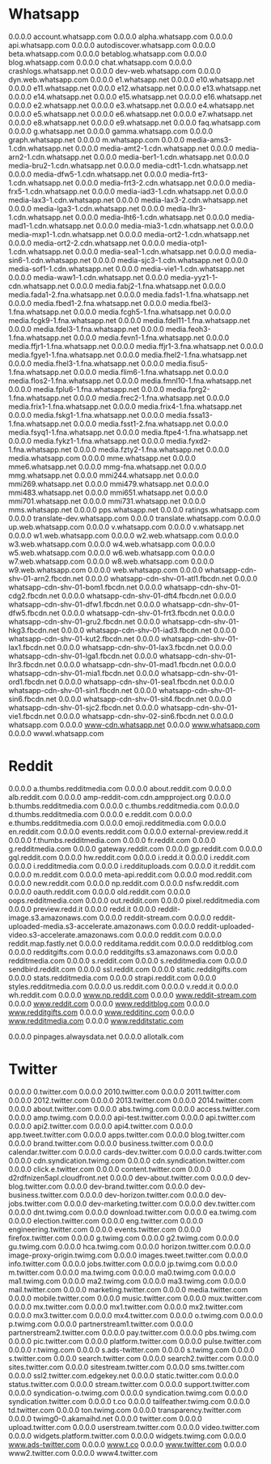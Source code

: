 # Whatsapp
0.0.0.0 account.whatsapp.com
0.0.0.0 alpha.whatsapp.com
0.0.0.0 api.whatsapp.com
0.0.0.0 autodiscover.whatsapp.com
0.0.0.0 beta.whatsapp.com
0.0.0.0 betablog.whatsapp.com
0.0.0.0 blog.whatsapp.com
0.0.0.0 chat.whatsapp.com
0.0.0.0 crashlogs.whatsapp.net
0.0.0.0 dev-web.whatsapp.com
0.0.0.0 dyn.web.whatsapp.com
0.0.0.0 e1.whatsapp.net
0.0.0.0 e10.whatsapp.net
0.0.0.0 e11.whatsapp.net
0.0.0.0 e12.whatsapp.net
0.0.0.0 e13.whatsapp.net
0.0.0.0 e14.whatsapp.net
0.0.0.0 e15.whatsapp.net
0.0.0.0 e16.whatsapp.net
0.0.0.0 e2.whatsapp.net
0.0.0.0 e3.whatsapp.net
0.0.0.0 e4.whatsapp.net
0.0.0.0 e5.whatsapp.net
0.0.0.0 e6.whatsapp.net
0.0.0.0 e7.whatsapp.net
0.0.0.0 e8.whatsapp.net
0.0.0.0 e9.whatsapp.net
0.0.0.0 faq.whatsapp.com
0.0.0.0 g.whatsapp.net
0.0.0.0 gamma.whatsapp.com
0.0.0.0 graph.whatsapp.net
0.0.0.0 m.whatsapp.com
0.0.0.0 media-ams3-1.cdn.whatsapp.net
0.0.0.0 media-amt2-1.cdn.whatsapp.net
0.0.0.0 media-arn2-1.cdn.whatsapp.net
0.0.0.0 media-ber1-1.cdn.whatsapp.net
0.0.0.0 media-bru2-1.cdn.whatsapp.net
0.0.0.0 media-cdt1-1.cdn.whatsapp.net
0.0.0.0 media-dfw5-1.cdn.whatsapp.net
0.0.0.0 media-frt3-1.cdn.whatsapp.net
0.0.0.0 media-frt3-2.cdn.whatsapp.net
0.0.0.0 media-frx5-1.cdn.whatsapp.net
0.0.0.0 media-iad3-1.cdn.whatsapp.net
0.0.0.0 media-lax3-1.cdn.whatsapp.net
0.0.0.0 media-lax3-2.cdn.whatsapp.net
0.0.0.0 media-lga3-1.cdn.whatsapp.net
0.0.0.0 media-lhr3-1.cdn.whatsapp.net
0.0.0.0 media-lht6-1.cdn.whatsapp.net
0.0.0.0 media-mad1-1.cdn.whatsapp.net
0.0.0.0 media-mia3-1.cdn.whatsapp.net
0.0.0.0 media-mxp1-1.cdn.whatsapp.net
0.0.0.0 media-ort2-1.cdn.whatsapp.net
0.0.0.0 media-ort2-2.cdn.whatsapp.net
0.0.0.0 media-otp1-1.cdn.whatsapp.net
0.0.0.0 media-sea1-1.cdn.whatsapp.net
0.0.0.0 media-sin6-1.cdn.whatsapp.net
0.0.0.0 media-sjc3-1.cdn.whatsapp.net
0.0.0.0 media-sof1-1.cdn.whatsapp.net
0.0.0.0 media-vie1-1.cdn.whatsapp.net
0.0.0.0 media-waw1-1.cdn.whatsapp.net
0.0.0.0 media-yyz1-1-cdn.whatsapp.net
0.0.0.0 media.fabj2-1.fna.whatsapp.net
0.0.0.0 media.fada1-2.fna.whatsapp.net
0.0.0.0 media.fads1-1.fna.whatsapp.net
0.0.0.0 media.fbed1-2.fna.whatsapp.net
0.0.0.0 media.fbel3-1.fna.whatsapp.net
0.0.0.0 media.fcgh5-1.fna.whatsapp.net
0.0.0.0 media.fcgk9-1.fna.whatsapp.net
0.0.0.0 media.fdel11-1.fna.whatsapp.net
0.0.0.0 media.fdel3-1.fna.whatsapp.net
0.0.0.0 media.feoh3-1.fna.whatsapp.net
0.0.0.0 media.fevn1-1.fna.whatsapp.net
0.0.0.0 media.ffjr1-1.fna.whatsapp.net
0.0.0.0 media.ffjr1-3.fna.whatsapp.net
0.0.0.0 media.fgye1-1.fna.whatsapp.net
0.0.0.0 media.fhel2-1.fna.whatsapp.net
0.0.0.0 media.fhel3-1.fna.whatsapp.net
0.0.0.0 media.fisu5-1.fna.whatsapp.net
0.0.0.0 media.flim6-1.fna.whatsapp.net
0.0.0.0 media.flos2-1.fna.whatsapp.net
0.0.0.0 media.fmnl10-1.fna.whatsapp.net
0.0.0.0 media.fplu6-1.fna.whatsapp.net
0.0.0.0 media.fprg2-1.fna.whatsapp.net
0.0.0.0 media.frec2-1.fna.whatsapp.net
0.0.0.0 media.frix1-1.fna.whatsapp.net
0.0.0.0 media.frix4-1.fna.whatsapp.net
0.0.0.0 media.fskg1-1.fna.whatsapp.net
0.0.0.0 media.fssa13-1.fna.whatsapp.net
0.0.0.0 media.fsst1-2.fna.whatsapp.net
0.0.0.0 media.fsyq1-1.fna.whatsapp.net
0.0.0.0 media.ftpe4-1.fna.whatsapp.net
0.0.0.0 media.fykz1-1.fna.whatsapp.net
0.0.0.0 media.fyxd2-1.fna.whatsapp.net
0.0.0.0 media.fzty2-1.fna.whatsapp.net
0.0.0.0 media.whatsapp.com
0.0.0.0 mme.whatsapp.net
0.0.0.0 mme6.whatsapp.net
0.0.0.0 mmg-fna.whatsapp.net
0.0.0.0 mmg.whatsapp.net
0.0.0.0 mmi244.whatsapp.net
0.0.0.0 mmi269.whatsapp.net
0.0.0.0 mmi479.whatsapp.net
0.0.0.0 mmi483.whatsapp.net
0.0.0.0 mmi651.whatsapp.net
0.0.0.0 mmi701.whatsapp.net
0.0.0.0 mmi731.whatsapp.net
0.0.0.0 mms.whatsapp.net
0.0.0.0 pps.whatsapp.net
0.0.0.0 ratings.whatsapp.com
0.0.0.0 translate-dev.whatsapp.com
0.0.0.0 translate.whatsapp.com
0.0.0.0 up.web.whatsapp.com
0.0.0.0 v.whatsapp.com
0.0.0.0 v.whatsapp.net
0.0.0.0 w1.web.whatsapp.com
0.0.0.0 w2.web.whatsapp.com
0.0.0.0 w3.web.whatsapp.com
0.0.0.0 w4.web.whatsapp.com
0.0.0.0 w5.web.whatsapp.com
0.0.0.0 w6.web.whatsapp.com
0.0.0.0 w7.web.whatsapp.com
0.0.0.0 w8.web.whatsapp.com
0.0.0.0 w9.web.whatsapp.com
0.0.0.0 web.whatsapp.com
0.0.0.0 whatsapp-cdn-shv-01-arn2.fbcdn.net
0.0.0.0 whatsapp-cdn-shv-01-atl1.fbcdn.net
0.0.0.0 whatsapp-cdn-shv-01-bom1.fbcdn.net
0.0.0.0 whatsapp-cdn-shv-01-cdg2.fbcdn.net
0.0.0.0 whatsapp-cdn-shv-01-dft4.fbcdn.net
0.0.0.0 whatsapp-cdn-shv-01-dfw1.fbcdn.net
0.0.0.0 whatsapp-cdn-shv-01-dfw5.fbcdn.net
0.0.0.0 whatsapp-cdn-shv-01-frt3.fbcdn.net
0.0.0.0 whatsapp-cdn-shv-01-gru2.fbcdn.net
0.0.0.0 whatsapp-cdn-shv-01-hkg3.fbcdn.net
0.0.0.0 whatsapp-cdn-shv-01-iad3.fbcdn.net
0.0.0.0 whatsapp-cdn-shv-01-kut2.fbcdn.net
0.0.0.0 whatsapp-cdn-shv-01-lax1.fbcdn.net
0.0.0.0 whatsapp-cdn-shv-01-lax3.fbcdn.net
0.0.0.0 whatsapp-cdn-shv-01-lga1.fbcdn.net
0.0.0.0 whatsapp-cdn-shv-01-lhr3.fbcdn.net
0.0.0.0 whatsapp-cdn-shv-01-mad1.fbcdn.net
0.0.0.0 whatsapp-cdn-shv-01-mia1.fbcdn.net
0.0.0.0 whatsapp-cdn-shv-01-ord1.fbcdn.net
0.0.0.0 whatsapp-cdn-shv-01-sea1.fbcdn.net
0.0.0.0 whatsapp-cdn-shv-01-sin1.fbcdn.net
0.0.0.0 whatsapp-cdn-shv-01-sin6.fbcdn.net
0.0.0.0 whatsapp-cdn-shv-01-sit4.fbcdn.net
0.0.0.0 whatsapp-cdn-shv-01-sjc2.fbcdn.net
0.0.0.0 whatsapp-cdn-shv-01-vie1.fbcdn.net
0.0.0.0 whatsapp-cdn-shv-02-sin6.fbcdn.net
0.0.0.0 whatsapp.com
0.0.0.0 www-cdn.whatsapp.net
0.0.0.0 www.whatsapp.com
0.0.0.0 wwwl.whatsapp.com

# Reddit
0.0.0.0 a.thumbs.redditmedia.com
0.0.0.0 about.reddit.com
0.0.0.0 alb.reddit.com
0.0.0.0 amp-reddit-com.cdn.ampproject.org
0.0.0.0 b.thumbs.redditmedia.com
0.0.0.0 c.thumbs.redditmedia.com
0.0.0.0 d.thumbs.redditmedia.com
0.0.0.0 e.reddit.com
0.0.0.0 e.thumbs.redditmedia.com
0.0.0.0 emoji.redditmedia.com
0.0.0.0 en.reddit.com
0.0.0.0 events.reddit.com
0.0.0.0 external-preview.redd.it
0.0.0.0 f.thumbs.redditmedia.com
0.0.0.0 fr.reddit.com
0.0.0.0 g.redditmedia.com
0.0.0.0 gateway.reddit.com
0.0.0.0 gp.reddit.com
0.0.0.0 gql.reddit.com
0.0.0.0 hw.reddit.com
0.0.0.0 i.redd.it
0.0.0.0 i.reddit.com
0.0.0.0 i.redditmedia.com
0.0.0.0 i.reddituploads.com
0.0.0.0 it.reddit.com
0.0.0.0 m.reddit.com
0.0.0.0 meta-api.reddit.com
0.0.0.0 mod.reddit.com
0.0.0.0 new.reddit.com
0.0.0.0 np.reddit.com
0.0.0.0 nsfw.reddit.com
0.0.0.0 oauth.reddit.com
0.0.0.0 old.reddit.com
0.0.0.0 oops.redditmedia.com
0.0.0.0 out.reddit.com
0.0.0.0 pixel.redditmedia.com
0.0.0.0 preview.redd.it
0.0.0.0 redd.it
0.0.0.0 reddit-image.s3.amazonaws.com
0.0.0.0 reddit-stream.com
0.0.0.0 reddit-uploaded-media.s3-accelerate.amazonaws.com
0.0.0.0 reddit-uploaded-video.s3-accelerate.amazonaws.com
0.0.0.0 reddit.com
0.0.0.0 reddit.map.fastly.net
0.0.0.0 redditama.reddit.com
0.0.0.0 redditblog.com
0.0.0.0 redditgifts.com
0.0.0.0 redditgifts.s3.amazonaws.com
0.0.0.0 redditmedia.com
0.0.0.0 s.reddit.com
0.0.0.0 s.redditmedia.com
0.0.0.0 sendbird.reddit.com
0.0.0.0 ssl.reddit.com
0.0.0.0 static.redditgifts.com
0.0.0.0 stats.redditmedia.com
0.0.0.0 strapi.reddit.com
0.0.0.0 styles.redditmedia.com
0.0.0.0 us.reddit.com
0.0.0.0 v.redd.it
0.0.0.0 wh.reddit.com
0.0.0.0 www.np.reddit.com
0.0.0.0 www.reddit-stream.com
0.0.0.0 www.reddit.com
0.0.0.0 www.redditblog.com
0.0.0.0 www.redditgifts.com
0.0.0.0 www.redditinc.com
0.0.0.0 www.redditmedia.com
0.0.0.0 www.redditstatic.com

0.0.0.0 pinpages.alwaysdata.net
0.0.0.0 allotalk.com

# Twitter
0.0.0.0 0.twitter.com
0.0.0.0 2010.twitter.com
0.0.0.0 2011.twitter.com
0.0.0.0 2012.twitter.com
0.0.0.0 2013.twitter.com
0.0.0.0 2014.twitter.com
0.0.0.0 about.twitter.com
0.0.0.0 abs.twimg.com
0.0.0.0 access.twitter.com
0.0.0.0 amp.twimg.com
0.0.0.0 api-test.twitter.com
0.0.0.0 api.twitter.com
0.0.0.0 api2.twitter.com
0.0.0.0 api4.twitter.com
0.0.0.0 app.tweet.twitter.com
0.0.0.0 apps.twitter.com
0.0.0.0 blog.twitter.com
0.0.0.0 brand.twitter.com
0.0.0.0 business.twitter.com
0.0.0.0 calendar.twitter.com
0.0.0.0 cards-dev.twitter.com
0.0.0.0 cards.twitter.com
0.0.0.0 cdn.syndication.twimg.com
0.0.0.0 cdn.syndication.twitter.com
0.0.0.0 click.e.twitter.com
0.0.0.0 content.twitter.com
0.0.0.0 d2rdfnizen5apl.cloudfront.net
0.0.0.0 dev-about.twitter.com
0.0.0.0 dev-blog.twitter.com
0.0.0.0 dev-brand.twitter.com
0.0.0.0 dev-business.twitter.com
0.0.0.0 dev-horizon.twitter.com
0.0.0.0 dev-jobs.twitter.com
0.0.0.0 dev-marketing.twitter.com
0.0.0.0 dev.twitter.com
0.0.0.0 dnt.twimg.com
0.0.0.0 download.twitter.com
0.0.0.0 ea.twimg.com
0.0.0.0 election.twitter.com
0.0.0.0 eng.twitter.com
0.0.0.0 engineering.twitter.com
0.0.0.0 events.twitter.com
0.0.0.0 firefox.twitter.com
0.0.0.0 g.twimg.com
0.0.0.0 g2.twimg.com
0.0.0.0 gu.twimg.com
0.0.0.0 hca.twimg.com
0.0.0.0 horizon.twitter.com
0.0.0.0 image-proxy-origin.twimg.com
0.0.0.0 images.tweet.twitter.com
0.0.0.0 info.twitter.com
0.0.0.0 jobs.twitter.com
0.0.0.0 jp.twimg.com
0.0.0.0 m.twitter.com
0.0.0.0 ma.twimg.com
0.0.0.0 ma0.twimg.com
0.0.0.0 ma1.twimg.com
0.0.0.0 ma2.twimg.com
0.0.0.0 ma3.twimg.com
0.0.0.0 mail.twitter.com
0.0.0.0 marketing.twitter.com
0.0.0.0 media.twitter.com
0.0.0.0 mobile.twitter.com
0.0.0.0 music.twitter.com
0.0.0.0 mux.twitter.com
0.0.0.0 mx.twitter.com
0.0.0.0 mx1.twitter.com
0.0.0.0 mx2.twitter.com
0.0.0.0 mx3.twitter.com
0.0.0.0 mx4.twitter.com
0.0.0.0 o.twimg.com
0.0.0.0 p.twimg.com
0.0.0.0 partnerstream1.twitter.com
0.0.0.0 partnerstream2.twitter.com
0.0.0.0 pay.twitter.com
0.0.0.0 pbs.twimg.com
0.0.0.0 pic.twitter.com
0.0.0.0 platform.twitter.com
0.0.0.0 pulse.twitter.com
0.0.0.0 r.twimg.com
0.0.0.0 s.ads-twitter.com
0.0.0.0 s.twimg.com
0.0.0.0 s.twitter.com
0.0.0.0 search.twitter.com
0.0.0.0 search2.twitter.com
0.0.0.0 sites.twitter.com
0.0.0.0 sitestream.twitter.com
0.0.0.0 sms.twitter.com
0.0.0.0 ssl2.twitter.com.edgekey.net
0.0.0.0 static.twitter.com
0.0.0.0 status.twitter.com
0.0.0.0 stream.twitter.com
0.0.0.0 support.twitter.com
0.0.0.0 syndication-o.twimg.com
0.0.0.0 syndication.twimg.com
0.0.0.0 syndication.twitter.com
0.0.0.0 t.co
0.0.0.0 tailfeather.twimg.com
0.0.0.0 td.twitter.com
0.0.0.0 ton.twimg.com
0.0.0.0 transparency.twitter.com
0.0.0.0 twimg0-0.akamaihd.net
0.0.0.0 twitter.com
0.0.0.0 upload.twitter.com
0.0.0.0 userstream.twitter.com
0.0.0.0 video.twitter.com
0.0.0.0 widgets.platform.twitter.com
0.0.0.0 widgets.twimg.com
0.0.0.0 www.ads-twitter.com
0.0.0.0 www.t.co
0.0.0.0 www.twitter.com
0.0.0.0 www2.twitter.com
0.0.0.0 www4.twitter.com